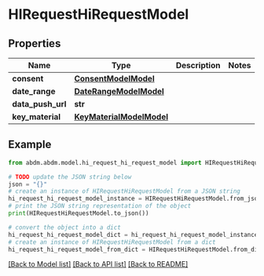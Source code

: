 # HIRequestHiRequestModel


## Properties

Name | Type | Description | Notes
------------ | ------------- | ------------- | -------------
**consent** | [**ConsentModelModel**](ConsentModel.md) |  | 
**date_range** | [**DateRangeModelModel**](DateRangeModel.md) |  | 
**data_push_url** | **str** |  | 
**key_material** | [**KeyMaterialModelModel**](KeyMaterialModel.md) |  | 

## Example

```python
from abdm.abdm.model.hi_request_hi_request_model import HIRequestHiRequestModel

# TODO update the JSON string below
json = "{}"
# create an instance of HIRequestHiRequestModel from a JSON string
hi_request_hi_request_model_instance = HIRequestHiRequestModel.from_json(json)
# print the JSON string representation of the object
print(HIRequestHiRequestModel.to_json())

# convert the object into a dict
hi_request_hi_request_model_dict = hi_request_hi_request_model_instance.to_dict()
# create an instance of HIRequestHiRequestModel from a dict
hi_request_hi_request_model_from_dict = HIRequestHiRequestModel.from_dict(hi_request_hi_request_model_dict)
```
[[Back to Model list]](../README.md#documentation-for-models) [[Back to API list]](../README.md#documentation-for-api-endpoints) [[Back to README]](../README.md)


